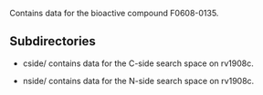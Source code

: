 Contains data for the bioactive compound F0608-0135.

## Subdirectories

- cside/ contains data for the C-side search space on rv1908c.

- nside/ contains data for the N-side search space on rv1908c.

